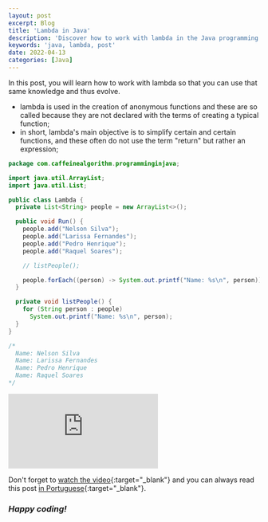 ```yaml
---
layout: post
excerpt: Blog
title: 'Lambda in Java'
description: 'Discover how to work with lambda in the Java programming language. Get answers to your questions with the theory and examples presented.'
keywords: 'java, lambda, post'
date: 2022-04-13
categories: [Java]
---
```


In this post, you will learn how to work with lambda so that you can use that same knowledge and thus evolve.

- lambda is used in the creation of anonymous functions and these are so called because they are not declared with the terms of creating a typical function;
- in short, lambda's main objective is to simplify certain and certain functions, and these often do not use the term "return" but rather an expression;

```java
package com.caffeinealgorithm.programminginjava;

import java.util.ArrayList;
import java.util.List;

public class Lambda {
  private List<String> people = new ArrayList<>();

  public void Run() {
    people.add("Nelson Silva");
    people.add("Larissa Fernandes");
    people.add("Pedro Henrique");
    people.add("Raquel Soares");

    // listPeople();

    people.forEach((person) -> System.out.printf("Name: %s\n", person));
  }

  private void listPeople() {
    for (String person : people)
      System.out.printf("Name: %s\n", person);
  }
}

/*
  Name: Nelson Silva
  Name: Larissa Fernandes
  Name: Pedro Henrique
  Name: Raquel Soares
*/
```

<div class="video-container">
  <iframe src="https://www.youtube.com/embed/Xh95YJxeAnI" frameborder="0" allowfullscreen></iframe>
</div>

Don't forget to [watch the video](https://youtu.be/Xh95YJxeAnI){:target="\_blank"} and you can always read this post [in Portuguese](https://caffeinealgorithm.com/blog/lambda-em-java/){:target="\_blank"}.

### _Happy coding!_
